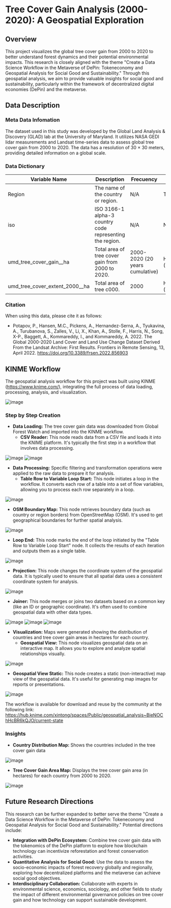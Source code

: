 # Tree Cover Gain Analysis (2000-2020): A Geospatial Exploration

## Overview

This project visualizes the global tree cover gain from 2000 to 2020 to better understand forest dynamics and their potential environmental impacts. This research is closely aligned with the theme "Create a Data Science Workflow in the Metaverse of DePin: Tokeneconomy and Geospatial Analysis for Social Good and Sustainability." Through this geospatial analysis, we aim to provide valuable insights for social good and sustainability, particularly within the framework of decentralized digital economies (DePin) and the metaverse.

## Data Description

### Meta Data Infomation
The dataset used in this study was developed by the Global Land Analysis & Discovery (GLAD) lab at the University of Maryland. It utilizes NASA GEDI lidar measurements and Landsat time-series data to assess global tree cover gain from 2000 to 2020. The data has a resolution of 30 × 30 meters, providing detailed information on a global scale.

### Data Dictionary
| Variable Name | Description | Frecuency | Unit | Type |
| ------------- | ------------- | ------------- | ------------- | ------------- |
|  Region       | The name of the country or region. |     N/A    |     Text     |    String    |
|  iso          | ISO 3166-1 alpha-3 country code representing the region. |      N/A      |     N/A    |      String    |
|umd_tree_cover_gain__ha | Total area of tree cover gain from 2000 to 2020. |  2000-2020 (20 years cumulative)  | Hectares (ha) | Numeric|
|umd_tree_cover_extent_2000__ha|Total area of tree c000. | 2000 | Hectares (ha) |  Numeric|

### Citation
When using this data, please cite it as follows:
- Potapov, P., Hansen, M.C., Pickens, A., Hernandez-Serna, A., Tyukavina, A., Turubanova, S., Zalles, V., Li, X., Khan, A., Stolle, F., Harris, N., Song, X-P., Baggett, A., Kommareddy, I., and Kommareddy, A. 2022. The Global 2000-2020 Land Cover and Land Use Change Dataset Derived From the Landsat Archive: First Results. Frontiers in Remote Sensing, 13, April 2022. https://doi.org/10.3389/frsen.2022.856903


## KINME Workflow
The geospatial analysis workflow for this project was built using KINME (https://www.knime.com/), integrating the full process of data loading, processing, analysis, and visualization. 

![image](Insight/KNIME_workflow.png)

### Step by Step Creation
- **Data Loading:** The tree cover gain data was downloaded from Global Forest Watch and imported into the KINME workflow.
  - **CSV Reader:** This node reads data from a CSV file and loads it into the KNIME platform. It's typically the first step in a workflow that involves data processing.

![image](Insight/load1.png)
![image](Insight/load2.png)


- **Data Processing:** Specific filtering and transformation operations were applied to the raw data to prepare it for analysis.
  - **Table Row to Variable Loop Start:** This node initiates a loop in the workflow. It converts each row of a table into a set of flow variables, allowing you to process each row separately in a loop.

![image](Insight/start.png)

  - **OSM Boundary Map:** This node retrieves boundary data (such as country or region borders) from OpenStreetMap (OSM). It's used to get geographical boundaries for further spatial analysis.

![image](Insight/osm.png)
    
  - **Loop End:** This node marks the end of the loop initiated by the "Table Row to Variable Loop Start" node. It collects the results of each iteration and outputs them as a single table.

![image](Insight/end.png)

  - **Projection:** This node changes the coordinate system of the geospatial data. It is typically used to ensure that all spatial data uses a consistent coordinate system for analysis.

![image](Insight/projection.png)

  - **Joiner:** This node merges or joins two datasets based on a common key (like an ID or geographic coordinate). It's often used to combine geospatial data with other data types.

![image](Insight/joiner1.png)
![image](Insight/joiner2.png)
![image](Insight/joiner3.png)

- **Visualization:** Maps were generated showing the distribution of countries and tree cover gain areas in hectares for each country.
  - **Geospatial View:** This node visualizes geospatial data on an interactive map. It allows you to explore and analyze spatial relationships visually.

![image](Insight/static1.png)

  - **Geospatial View Static:** This node creates a static (non-interactive) map view of the geospatial data. It's useful for generating map images for reports or presentations.

![image](Insight/static2.png)

The workflow is available for download and reuse by the community at the following link: https://hub.knime.com/xintong/spaces/Public/geospatial_analysis~BieNOChHcBR6kQJO/current-state

### Insights

- **Country Distribution Map:**
Shows the countries included in the tree cover gain data

![image](Insight/Geospatial_View.png)

- **Tree Cover Gain Area Map:** 
Displays the tree cover gain area (in hectares) for each country from 2000 to 2020.

![image](Insight/Geospatial_View_Static.png)

## Future Research Directions
This research can be further expanded to better serve the theme "Create a Data Science Workflow in the Metaverse of DePin: Tokeneconomy and Geospatial Analysis for Social Good and Sustainability." Potential directions include:
- **Integration with DePin Ecosystem:** Combine tree cover gain data with the tokenomics of the DePin platform to explore how blockchain technology can incentivize reforestation and forest conservation activities.
- **Quantitative Analysis for Social Good:** Use the data to assess the socio-economic impacts of forest recovery globally and regionally, exploring how decentralized platforms and the metaverse can achieve social good objectives.
- **Interdisciplinary Collaboration:** Collaborate with experts in environmental science, economics, sociology, and other fields to study the impact of different environmental governance policies on tree cover gain and how technology can support sustainable development.










